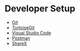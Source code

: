 # Developer Setup

- [Git][git]
- [TortoiseGit][tortoisegit]
- [Visual Studio Code][vscode]
- [Postman][postman]
- [ShareX][sharex]

<!-- Relative Links -->

<!-- Absolute Links -->
[git]: https://git-scm.com/download "Git"
[tortoisegit]: https://tortoisegit.org "Windows Shell Interface to Git"
[vscode]: https://code.visualstudio.com/download "Visual Studio Code"
[postman]: https://www.postman.com/downloads "Postman"
[sharex]: https://getsharex.com "ShareX: Screen capture, file sharing and productivity tool"
